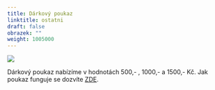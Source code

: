 ```yaml
---
title: Dárkový poukaz
linktitle: ostatni
draft: false
obrazek: ""
weight: 1005000
---
```

![](/assets/media/kopie-navrhu-baner_ds.jpg)

Dárkový poukaz nabízíme v hodnotách 500,- , 1000,- a 1500,- Kč. Jak poukaz funguje se dozvíte [ZDE](https://brezanek.webooker.eu/Courses/Register/124041?returnUrl=Courses&tabName=detail).